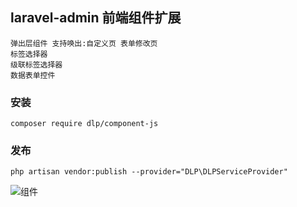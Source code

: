 ## laravel-admin 前端组件扩展

    弹出层组件 支持唤出:自定义页 表单修改页
    标签选择器 
    级联标签选择器 
    数据表单控件
    
### 安装
```shell script
composer require dlp/component-js
```
### 发布
```shell script
php artisan vendor:publish --provider="DLP\DLPServiceProvider"
```

![组件](https://github.com/ydtg1993/laravel-admin-component-js/blob/main/test/1.gif)
